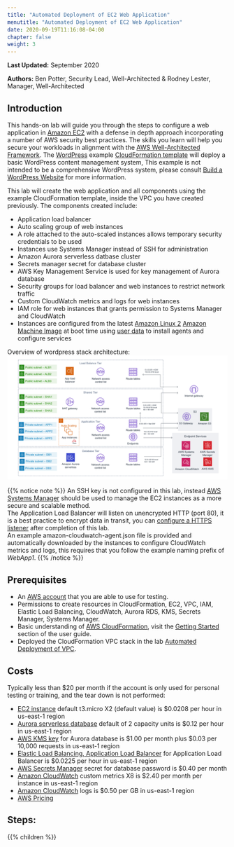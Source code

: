 ```yaml
---
title: "Automated Deployment of EC2 Web Application"
menutitle: "Automated Deployment of EC2 Web Application"
date: 2020-09-19T11:16:08-04:00
chapter: false
weight: 3
---
```


**Last Updated:** September 2020

**Authors:** Ben Potter, Security Lead, Well-Architected & Rodney Lester, Manager, Well-Architected

## Introduction

This hands-on lab will guide you through the steps to configure a web application in [Amazon EC2](https://aws.amazon.com/ec2/) with a defense in depth approach incorporating a number of AWS security best practices. The skills you learn will help you secure your workloads in alignment with the [AWS Well-Architected Framework](https://aws.amazon.com/architecture/well-architected/).
The [WordPress](https://wordpress.org/) example [CloudFormation template](/Security/200_Automated_Deployment_of_EC2_Web_Application/Code/wordpress.yaml) will deploy a basic WordPress  content management system, This example is not intended to be a comprehensive WordPress system, please consult [Build a WordPress Website](https://aws.amazon.com/getting-started/projects/build-wordpress-website/) for more information.

This lab will create the web application and all components using the example CloudFormation template, inside the VPC you have created previously. The components created include:

* Application load balancer
* Auto scaling group of web instances
* A role attached to the auto-scaled instances allows temporary security credentials to be used
* Instances use Systems Manager instead of SSH for administration
* Amazon Aurora serverless datbase cluster
* Secrets manager secret for database cluster
* AWS Key Management Service is used for key management of Aurora database
* Security groups for load balancer and web instances to restrict network traffic
* Custom CloudWatch metrics and logs for web instances
* IAM role for web instances that grants permission to Systems Manager and CloudWatch
* Instances are configured from the latest [Amazon Linux 2](https://aws.amazon.com/amazon-linux-2/) [Amazon Machine Image](https://docs.aws.amazon.com/AWSEC2/latest/UserGuide/AMIs.html) at boot time using [user data](https://docs.aws.amazon.com/AWSEC2/latest/UserGuide/user-data.html) to install agents and configure services

Overview of wordpress stack architecture:
![architecture](/Security/200_Automated_Deployment_of_EC2_Web_Application/Images/architecture.png)

{{% notice note %}}
An SSH key is not configured in this lab, instead [AWS Systems Manager](https://docs.aws.amazon.com/systems-manager/latest/userguide/what-is-systems-manager.html) should be used to manage the EC2 instances as a more secure and scalable method.  
The Application Load Balancer will listen on unencrypted HTTP (port 80), it is a best practice to encrypt data in transit, you can [configure a HTTPS listener](https://docs.aws.amazon.com/elasticloadbalancing/latest/application/create-https-listener.html) after completion of this lab.  
An example amazon-cloudwatch-agent.json file is provided and automatically downloaded by the instances to configure CloudWatch metrics and logs, this requires that you follow the example naming prefix of *WebApp1*.
{{% /notice %}}

## Prerequisites

- An [AWS account](https://portal.aws.amazon.com/gp/aws/developer/registration/index.html) that you are able to use for testing.
- Permissions to create resources in CloudFormation, EC2, VPC, IAM, Elastic Load Balancing, CloudWatch, Aurora RDS, KMS, Secrets Manager, Systems Manager.
- Basic understanding of [AWS CloudFormation](https://aws.amazon.com/cloudformation/), visit the [Getting Started](https://docs.aws.amazon.com/AWSCloudFormation/latest/UserGuide/GettingStarted.html) section of the user guide.
- Deployed the CloudFormation VPC stack in the lab [Automated Deployment of VPC](../200_Automated_Deployment_of_VPC/README.md).

## Costs

Typically less than $20 per month if the account is only used for personal testing or training, and the tear down is not performed:

- [EC2 instance](https://aws.amazon.com/ec2/pricing/on-demand/) default t3.micro X2 (default value) is $0.0208 per hour in us-east-1 region
- [Aurora serverless database](https://aws.amazon.com/rds/aurora/pricing/?nc=sn&loc=4) default of 2 capacity units is $0.12 per hour in us-east-1 region
- [AWS KMS key](https://aws.amazon.com/kms/pricing/) for Aurora database is $1.00 per month plus $0.03 per 10,000 requests in us-east-1 region
- [Elastic Load Balancing, Application Load Balancer](https://aws.amazon.com/elasticloadbalancing/pricing/?nc=sn&loc=3) for Application Load Balancer is $0.0225 per hour in us-east-1 region
- [AWS Secrets Manager](https://aws.amazon.com/secrets-manager/pricing/) secret for database password is $0.40 per month
- [Amazon CloudWatch](https://aws.amazon.com/cloudwatch/pricing/) custom metrics X8 is $2.40 per month per instance in us-east-1 region
- [Amazon CloudWatch](https://aws.amazon.com/cloudwatch/pricing/) logs is $0.50 per GB in us-east-1 region
- [AWS Pricing](https://aws.amazon.com/pricing/)

## Steps:
{{% children  %}}
